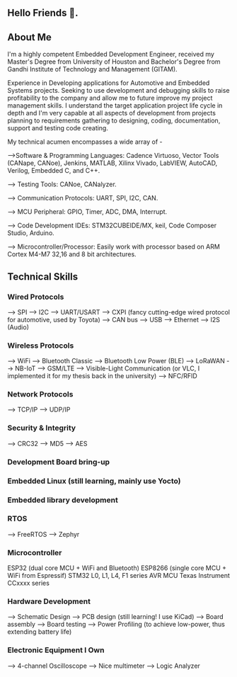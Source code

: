 ## Hello Friends 👋. 

## About Me
I'm a highly competent Embedded Development Engineer, received my Master's Degree from University of Houston and Bachelor's Degree from Gandhi Institute of Technology and Management (GITAM). 

Experience in Developing applications for Automotive and Embedded Systems projects. Seeking to use development and debugging skills to raise profitability to the company and allow me to future improve my project management skills. I understand the target application project life cycle in depth and I'm very capable at all aspects of development from projects planning to requirements gathering to designing, coding, documentation, support and testing code creating. 

My technical acumen encompasses a wide array of -

-->Software & Programming Languages: Cadence Virtuoso, Vector Tools (CANape, CANoe), Jenkins, MATLAB, Xilinx Vivado, LabVIEW, AutoCAD, Verilog, Embedded C, and C++.

--> Testing Tools: CANoe, CANalyzer.

--> Communication Protocols: UART, SPI, I2C, CAN.

--> MCU Peripheral: GPIO, Timer, ADC, DMA, Interrupt.

--> Code Development IDEs: STM32CUBEIDE/MX, keil, Code Composer Studio, Arduino.

--> Microcontroller/Processor: Easily work with processor based on ARM Cortex M4-M7 32,16 and 8 bit architectures.

## Technical Skills
### Wired Protocols
--> SPI
--> I2C
--> UART/USART
--> CXPI (fancy cutting-edge wired protocol for automotive, used by Toyota)
--> CAN bus
--> USB
--> Ethernet
--> I2S (Audio)
### Wireless Protocols
--> WiFi
--> Bluetooth Classic
--> Bluetooth Low Power (BLE)
--> LoRaWAN
--> NB-IoT
--> GSM/LTE
--> Visible-Light Communication (or VLC, I implemented it for my thesis back in the university)
--> NFC/RFID
### Network Protocols
--> TCP/IP
--> UDP/IP
### Security & Integrity
--> CRC32
--> MD5
--> AES
### Development Board bring-up
### Embedded Linux (still learning, mainly use Yocto)
### Embedded library development
### RTOS
--> FreeRTOS
--> Zephyr
### Microcontroller
ESP32 (dual core MCU + WiFi and Bluetooth)
ESP8266 (single core MCU + WiFi from Espressif)
STM32 L0, L1, L4, F1 series
AVR MCU
Texas Instrument CCxxxx series
### Hardware Development
--> Schematic Design
--> PCB design (still learning! I use KiCad)
--> Board assembly
--> Board testing
--> Power Profiling (to achieve low-power, thus extending battery life)
### Electronic Equipment I Own
--> 4-channel Oscilloscope
--> Nice multimeter
--> Logic Analyzer
